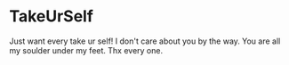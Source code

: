 # TakeUrSelf
Just want every take ur self! I don't care about you by the way. You are all my soulder under my feet. Thx every one.
